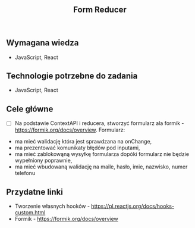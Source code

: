 <h2 align="center">Form Reducer</h2>

<br>

## Wymagana wiedza

- JavaScript, React

## Technologie potrzebne do zadania

- JavaScript, React

## Cele główne

- [ ] Na podstawie ContextAPI i reducera, stworzyć formularz ala formik - https://formik.org/docs/overview. Formularz:

* ma mieć walidację która jest sprawdzana na onChange,
* ma prezentować komunikaty błędów pod inputami,
* ma mieć zablokowąną wysyłkę formularza dopóki formularz nie będzie wypełniony poprawnie,
* ma mieć wbudowaną walidację na maile, hasło, imie, nazwisko, numer telefonu

## Przydatne linki

- Tworzenie własnych hooków - https://pl.reactjs.org/docs/hooks-custom.html
- Formik - https://formik.org/docs/overview
